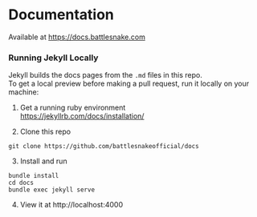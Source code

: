 # Documentation

Available at https://docs.battlesnake.com

### Running Jekyll Locally

Jekyll builds the docs pages from the `.md` files in this repo.<br>
To get a local preview before making a pull request, run it locally on your machine:

1. Get a running ruby environment<br>
https://jekyllrb.com/docs/installation/

2. Clone this repo
```
git clone https://github.com/battlesnakeofficial/docs
```

3. Install and run
```
bundle install
cd docs
bundle exec jekyll serve
```

4. View it at http://localhost:4000

